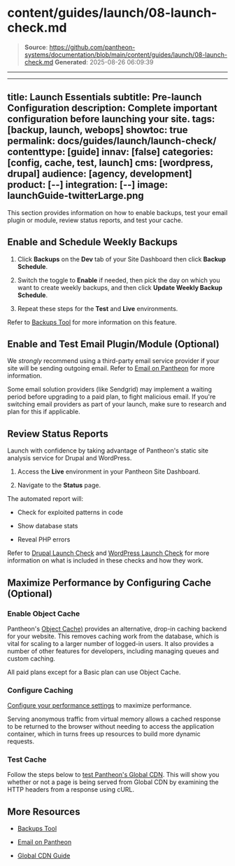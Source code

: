 # content/guides/launch/08-launch-check.md

> **Source**: https://github.com/pantheon-systems/documentation/blob/main/content/guides/launch/08-launch-check.md
> **Generated**: 2025-08-26 06:09:39

---

---
title: Launch Essentials
subtitle: Pre-launch Configuration
description: Complete important configuration before launching your site.
tags: [backup, launch, webops]
showtoc: true
permalink: docs/guides/launch/launch-check/
contenttype: [guide]
innav: [false]
categories: [config, cache, test, launch]
cms: [wordpress, drupal]
audience: [agency, development]
product: [--]
integration: [--]
image: launchGuide-twitterLarge.png
---

This section provides information on how to enable backups, test your email plugin or module, review status reports, and test your cache.

## Enable and Schedule Weekly Backups

1. Click <Icon icon="cloud-upload" /> **Backups** on the <Icon icon="wrench" /> **Dev** tab of your Site Dashboard then click **Backup Schedule**.

1. Switch the toggle to **Enable** if needed, then pick the day on which you want to create weekly backups, and then click **Update Weekly Backup Schedule**.

1. Repeat these steps for the **<Icon icon="equalizer" /> Test** and **<Icon icon="wavePulse" /> Live** environments.

Refer to [Backups Tool](/guides/backups) for more information on this feature.

## Enable and Test Email Plugin/Module (Optional)

We *strongly* recommend using a third-party email service provider if your site will be sending outgoing email. Refer to [Email on Pantheon](/email) for more information.

<Alert type="info" title="Note">

Some email solution providers (like Sendgrid) may implement a waiting period before upgrading to a paid plan, to fight malicious email. If you're switching email providers as part of your launch, make sure to research and plan for this if applicable.

</Alert>

## Review Status Reports

Launch with confidence by taking advantage of Pantheon's static site analysis service for Drupal and WordPress.

1. Access the **<Icon icon="wavePulse" /> Live** environment in your Pantheon Site Dashboard.

1. Navigate to the **<Icon icon="circleInfo" /> Status** page.

The automated report will:

- Check for exploited patterns in code

- Show database stats

- Reveal PHP errors

Refer to [Drupal Launch Check](/drupal-launch-check) and [WordPress Launch Check](/guides/wordpress-pantheon/wordpress-launch-check) for more information on what is included in these checks and how they work.

## Maximize Performance by Configuring Cache (Optional)

### Enable Object Cache

Pantheon's [Object Cache)](/object-cache) provides an alternative, drop-in caching backend for your website. This removes caching work from the database, which is vital for scaling to a larger number of logged-in users. It also provides a number of other features for developers, including managing queues and custom caching.

All paid plans except for a Basic plan can use Object Cache.

### Configure Caching

[Configure your performance settings](/guides/global-cdn/global-cdn-caching) to maximize performance.

Serving anonymous traffic from virtual memory allows a cached response to be returned to the browser without needing to access the application container, which in turns frees up resources to build more dynamic requests.

### Test Cache

Follow the steps below to [test Pantheon's Global CDN](/guides/global-cdn/test-global-cdn-caching). This will show you whether or not a page is being served from Global CDN by examining the HTTP headers from a response using cURL.

<Partial file="global-cdn-test-cache.md" />

## More Resources

- [Backups Tool](/guides/backups)

- [Email on Pantheon](/email)

- [Global CDN Guide](/guides/global-cdn)
